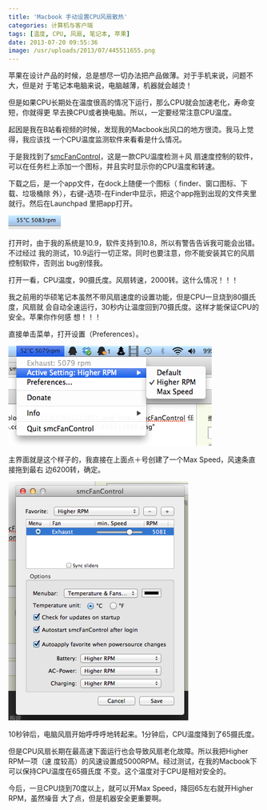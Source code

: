 ```yaml
---
title: 'Macbook 手动设置CPU风扇散热'
categories: 计算机与客户端
tags: [温度, CPU, 风扇, 笔记本, 苹果]
date: 2013-07-20 09:55:36
image: /usr/uploads/2013/07/445511655.png
---
```


苹果在设计产品的时候，总是想尽一切办法把产品做薄。对于手机来说，问题不大，但是对
于笔记本电脑来说，电脑越薄，机器就会越烫！

但是如果CPU长期处在温度很高的情况下运行，那么CPU就会加速老化，寿命变短，你就得更
早去换CPU或者换电脑。所以，一定要经常注意CPU温度。

起因是我在B站看视频的时候，发现我的Macbook出风口的地方很烫。我马上觉得，我应该找
一个CPU温度监测软件来看看是什么情况。

于是我找到了[smcFanControl](http://www.eidac.de/?p=243)，这是一款CPU温度检测＋风
扇速度控制的软件，可以在任务栏上添加一个图标，并且实时显示你的CPU温度和转速。

下载之后，是一个app文件，在dock上随便一个图标（ finder、窗口图标、下载、垃圾桶除
外），右键-选项-在Finder中显示，把这个app拖到出现的文件夹里就行。然后在Launchpad
里把app打开。

![smcFanControl 任务栏截图](../../../../usr/uploads/2013/07/445511655.png)

打开时，由于我的系统是10.9，软件支持到10.8，所以有警告告诉我可能会出错。不过经过
我的测试，10.9运行一切正常。同时也要注意，你不能安装其它的风扇控制软件，否则出
bug别怪我。

打开一看，CPU温度，90摄氏度。风扇转速，2000转。这什么情况！！！

我之前用的华硕笔记本虽然不带风扇速度的设置功能，但是CPU一旦烧到80摄氏度，风扇就
会自动全速运行，30秒内让温度回到70摄氏度。这样才能保证CPU的安全。苹果你作何感
想！！！

直接单击菜单，打开设置（Preferences）。

![smcFanControl 菜单](../../../../usr/uploads/2013/07/1980939657.png)

主界面就是这个样子的，我直接在上面点＋号创建了一个Max Speed，风速条直接拖到最右
边6200转，确定。

![smcFanControl 设置](../../../../usr/uploads/2013/07/1127560382.png)

10秒钟后，电脑风扇开始呼呼呼地转起来。1分钟后，CPU温度降到了65摄氏度。

但是CPU风扇长期在最高速下面运行也会导致风扇老化故障。所以我把Higher RPM一项（速
度较高）的风速设置成5000RPM。经过测试，在我的Macbook下可以保持CPU温度在65摄氏度
不变。这个温度对于CPU是相对安全的。

今后，一旦CPU烧到70度以上，就可以开Max Speed，降回65左右就开Higher RPM，虽然噪音
大了点，但是机器安全更重要啊。
